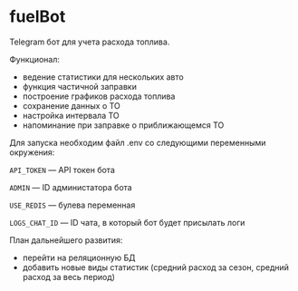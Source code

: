 # fuelBot
Telegram бот для учета расхода топлива.

Функционал:

* ведение статистики для нескольких авто
* функция частичной заправки
* построение графиков расхода топлива
* сохранение данных о ТО
* настройка интервала ТО
* напоминание при заправке о приближающемся ТО

Для запуска необходим файл .env со следующими переменными окружения:

`API_TOKEN` — API токен бота

`ADMIN` — ID администатора бота

`USE_REDIS` — булева переменная

`LOGS_CHAT_ID` — ID чата, в который бот будет присылать логи

План дальнейшего развития:

* перейти на реляционную БД
* добавить новые виды статистик (средний расход за сезон, средний расход за весь период) 
